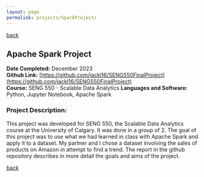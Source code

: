 ```yaml
---
layout: page
permalink: projects/SparkProject/
---
```

[back](/projects/)
## Apache Spark Project
**Date Completed:** December 2023  
**Github Link:** [https://github.com/jackl16/SENG550FinalProject](https://github.com/jackl16/SENG550FinalProject)  
**Course:** SENG 550 - Scalable Data Analytics
**Languages and Software:** Python, Jupyter Notebook, Apache Spark

### Project Description:
This project was developed for SENG 550, the Scalable Data Analytics course at the University of Calgary. It was done in a group of 2. The goal of this project was to use what we had learned in class with Apache Spark and apply it to a dataset. My partner and I chose a dataset involving the sales of products on Amazon in attempt to find a trend. The report in the github repository describes in more detail the goals and aims of the project.

[back](/projects/)